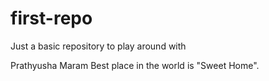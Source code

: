 # first-repo

Just a basic repository to play around with

Prathyusha Maram
Best place in the world is "Sweet Home".
